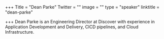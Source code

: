 +++
Title = "Dean Parke"
Twitter = ""
image = ""
type = "speaker"
linktitle = "dean-parke"

+++
Dean Parke is an Engineering Director at Discover with experience in Application Development and Delivery, CICD pipelines, and Cloud Infrastructure.

